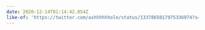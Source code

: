 ```yaml
---
date: 2020-12-14T01:14:42.054Z
like-of: 'https://twitter.com/ashhhhhhole/status/1337865017975336974?s=19'
---
```


